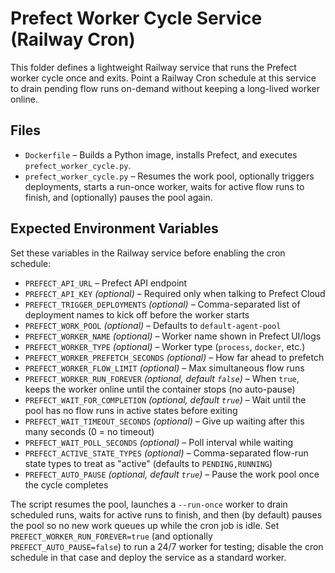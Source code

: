 # Prefect Worker Cycle Service (Railway Cron)

This folder defines a lightweight Railway service that runs the Prefect worker
cycle once and exits. Point a Railway Cron schedule at this service to drain
pending flow runs on-demand without keeping a long-lived worker online.

## Files

- `Dockerfile` – Builds a Python image, installs Prefect, and executes
  `prefect_worker_cycle.py`.
- `prefect_worker_cycle.py` – Resumes the work pool, optionally triggers
  deployments, starts a run-once worker, waits for active flow runs to finish,
  and (optionally) pauses the pool again.

## Expected Environment Variables

Set these variables in the Railway service before enabling the cron schedule:

- `PREFECT_API_URL` – Prefect API endpoint
- `PREFECT_API_KEY` *(optional)* – Required only when talking to Prefect Cloud
- `PREFECT_TRIGGER_DEPLOYMENTS` *(optional)* – Comma-separated list of
  deployment names to kick off before the worker starts
- `PREFECT_WORK_POOL` *(optional)* – Defaults to `default-agent-pool`
- `PREFECT_WORKER_NAME` *(optional)* – Worker name shown in Prefect UI/logs
- `PREFECT_WORKER_TYPE` *(optional)* – Worker type (`process`, `docker`, etc.)
- `PREFECT_WORKER_PREFETCH_SECONDS` *(optional)* – How far ahead to prefetch
- `PREFECT_WORKER_FLOW_LIMIT` *(optional)* – Max simultaneous flow runs
- `PREFECT_WORKER_RUN_FOREVER` *(optional, default `false`)* – When `true`,
  keeps the worker online until the container stops (no auto-pause)
- `PREFECT_WAIT_FOR_COMPLETION` *(optional, default `true`)* – Wait until the
  pool has no flow runs in active states before exiting
- `PREFECT_WAIT_TIMEOUT_SECONDS` *(optional)* – Give up waiting after this many
  seconds (0 = no timeout)
- `PREFECT_WAIT_POLL_SECONDS` *(optional)* – Poll interval while waiting
- `PREFECT_ACTIVE_STATE_TYPES` *(optional)* – Comma-separated flow-run state
  types to treat as "active" (defaults to `PENDING,RUNNING`)
- `PREFECT_AUTO_PAUSE` *(optional, default `true`)* – Pause the work pool once
  the cycle completes

The script resumes the pool, launches a `--run-once` worker to drain scheduled
runs, waits for active runs to finish, and then (by default) pauses the pool so
no new work queues up while the cron job is idle. Set
`PREFECT_WORKER_RUN_FOREVER=true` (and optionally `PREFECT_AUTO_PAUSE=false`)
to run a 24/7 worker for testing; disable the cron schedule in that case and
deploy the service as a standard worker.

